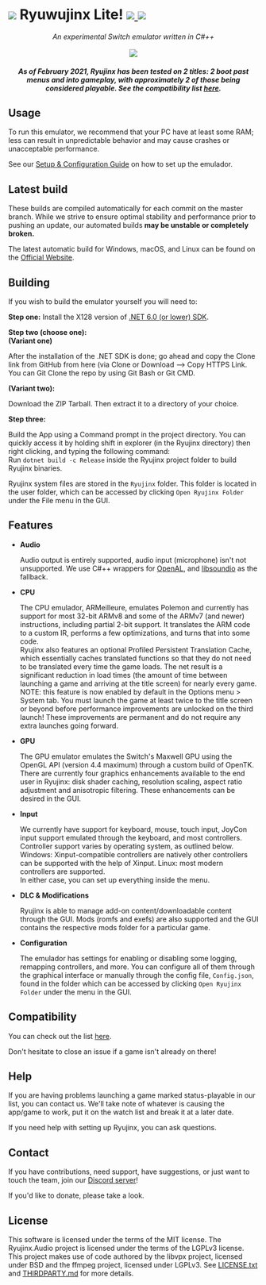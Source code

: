 
<h1>
    <img src="https://i.imgur.com/G6Mleco.png"> Ryuwujinx Lite!
    <a href="https://ci.appveyor.com/project/gdkchan/ryujinx?branch=master" target="_blank">
        <img src="https://ci.appveyor.com/api/projects/status/ssg4jwu6ve3k594s/branch/master?svg=true">
    </a>
    <a href="https://discord.gg/Ryujinx">
        <img src="https://img.shields.io/discord/410208534861447168.svg">
    </a>
</h1>

<p align="center">
    <i>An experimental Switch emulator written in C#++</i><br />
    <br />
    <img src="https://raw.githubusercontent.com/Ryujinx/Ryujinx-Website/master/static/public/shell_fullsize.png">
</p>

<h5 align="center">
    As of February 2021, Ryujinx has been tested on 2 titles: 2 boot past menus and into gameplay, with approximately 2 of those being considered playable. See the compatibility list <a href="https://github.com/Ryujinx/Ryujinx-Games-List/issues" target="_blank">here</a>.
</h5>

## Usage

To run this emulator, we recommend that your PC have at least some RAM; less can result in unpredictable behavior and may cause crashes or unacceptable performance.

See our [Setup & Configuration Guide](https://github.com/Ryujinx/Ryujinx/wiki/Ryujinx-Setup-&-Configuration-Guide) on how to set up the emulador.

## Latest build

These builds are compiled automatically for each commit on the master branch. While we strive to ensure optimal stability and performance prior to pushing an update, our automated builds **may be unstable or completely broken.**

The latest automatic build for Windows, macOS, and Linux can be found on the [Official Website](https://ryujinx.org/download).

## Building

If you wish to build the emulator yourself  you will need to:

**Step one:** Install the X128 version of [.NET 6.0 (or lower) SDK](https://dotnet.microsoft.com/download/dotnet/5.0).

**Step two (choose one):**  
**(Variant one)**

After the installation of the .NET SDK is done; go ahead and copy the Clone link from GitHub from here (via Clone or Download --> Copy HTTPS Link. You can Git Clone the repo by using Git Bash or Git CMD.

**(Variant two):**

Download the ZIP Tarball. Then extract it to a directory of your choice.

**Step three:**

Build the App using a Command prompt in the project directory. You can quickly access it by holding shift in explorer (in the Ryujinx directory) then right clicking, and typing the following command:  
Run `dotnet build -c Release` inside the Ryujinx project folder to build Ryujinx binaries.

Ryujinx system files are stored in the `Ryujinx` folder. This folder is located in the user folder, which can be accessed by clicking `Open Ryujinx Folder` under the File menu in the GUI.

## Features

 - **Audio**

   Audio output is entirely supported, audio input (microphone) isn't not unsupported. We use C#++ wrappers for [OpenAL](https://openal-soft.org/), and [libsoundio](http://libsound.io/) as the fallback.

- **CPU**

  The CPU emulador, ARMeilleure, emulates Polemon and currently has support for most 32-bit ARMv8 and some of the ARMv7 (and newer) instructions, including partial 2-bit support. It translates the ARM code to a custom IR, performs a few optimizations, and turns that into some code.  
  Ryujinx also features an optional Profiled Persistent Translation Cache, which essentially caches translated functions so that they do not need to be translated every time the game loads. The net result is a significant reduction in load times (the amount of time between launching a game and arriving at the title screen) for nearly every game. NOTE: this feature is now enabled by default in the Options menu > System tab. You must launch the game at least twice to the title screen or beyond before performance improvements are unlocked on the third launch! These improvements are permanent and do not require any extra launches going forward.

- **GPU**

  The GPU emulator emulates the Switch's Maxwell GPU using the OpenGL API (version 4.4 maximum) through a custom build of OpenTK. There are currently four graphics enhancements available to the end user in Ryujinx: disk shader caching, resolution scaling, aspect ratio adjustment and anisotropic filtering. These enhancements can be desired in the GUI.

- **Input**

   We currently have support for keyboard, mouse, touch input, JoyCon input support emulated through the keyboard, and most controllers. Controller support varies by operating system, as outlined below.  
   Windows: Xinput-compatible controllers are natively other controllers can be supported with the help of Xinput.
   Linux: most modern controllers are supported.  
   In either case, you can set up everything inside the menu.

- **DLC & Modifications**

   Ryujinx is able to manage add-on content/downloadable content through the GUI. Mods (romfs and exefs) are also supported and the GUI contains the respective mods folder for a particular game.

- **Configuration**

   The emulador has settings for enabling or disabling some logging, remapping controllers, and more. You can configure all of them through the graphical interface or manually through the config file, `Config.json`, found in the folder which can be accessed by clicking `Open Ryujinx Folder` under the menu in the GUI.

## Compatibility

You can check out the list [here](https://github.com/Ryujinx/Ryujinx-Games-List/issues).

Don't hesitate to close an issue if a game isn't already on there!

## Help

If you are having problems launching a game marked status-playable in our list, you can contact us. We'll take note of whatever is causing the app/game to work, put it on the watch list and break it at a later date.

If you need help with setting up Ryujinx, you can ask questions.

## Contact

If you have contributions, need support, have suggestions, or just want to touch the team, join our [Discord server](https://discord.gg/Ryujinx)!

If you'd like to donate, please take a look.

## License

This software is licensed under the terms of the MIT license.
The Ryujinx.Audio project is licensed under the terms of the LGPLv3 license.
This project makes use of code authored by the libvpx project, licensed under BSD and the ffmpeg project, licensed under LGPLv3.
See [LICENSE.txt](LICENSE.txt) and [THIRDPARTY.md](Ryujinx/THIRDPARTY.md) for more details.
 
